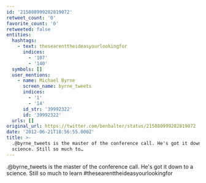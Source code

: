 ```yaml
---
id: '215880999282819072'
retweet_count: '0'
favorite_count: '0'
retweeted: false
entities:
  hashtags:
    - text: thesearenttheideasyourlookingfor
      indices:
        - '107'
        - '140'
  symbols: []
  user_mentions:
    - name: Michael Byrne
      screen_name: byrne_tweets
      indices:
        - '1'
        - '14'
      id_str: '39992322'
      id: '39992322'
  urls: []
original_url: https://twitter.com/benbalter/status/215880999282819072
date: '2012-06-21T18:56:55.000Z'
title: >-
  .@byrne_tweets is the master of the conference call. He's got it down to a
  science. Still so much to…
---
```


.@byrne_tweets is the master of the conference call. He's got it down to a science. Still so much to learn #thesearenttheideasyourlookingfor
